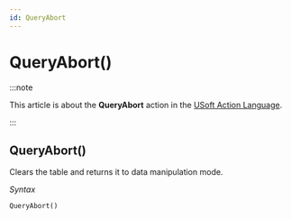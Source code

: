 ```yaml
---
id: QueryAbort
---
```


# QueryAbort()




:::note

This article is about the **QueryAbort** action in the [USoft Action Language](/docs/Task_flow/Action_Language_reference/USoft_Action_Language.md).

:::

## **QueryAbort()**

Clears the table and returns it to data manipulation mode.

*Syntax*

```
QueryAbort()
```

 